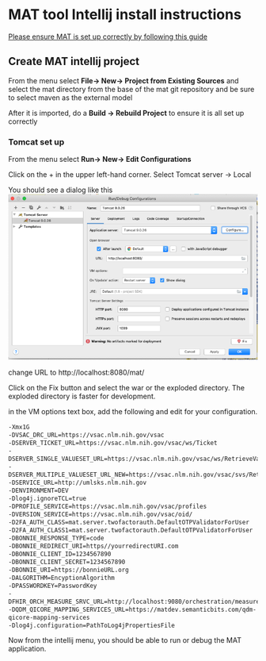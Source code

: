 # MAT tool Intellij install instructions

[Please ensure MAT is set up correctly by following this guide](README_SB.md)

## Create MAT intellij project

From the menu select **File-> New-> Project from Existing Sources** 
and select the mat directory from the base of the mat git repository and be sure to select maven as the external model

After it is imported, do a **Build -> Rebuild Project** to ensure it is all set up correctly

### Tomcat set up

From the menu select **Run-> New-> Edit Configurations** 

Click on the + in the upper left-hand corner. Select Tomcat server -> Local

You should see a dialog like this
![Intellij Tomcat Config Dialog ](tomcat_idea.png)

change URL to http://localhost:8080/mat/

Click on the Fix button and select the war or the exploded directory.
The exploded directory is faster for development.

in the VM options text box, add the following and edit for your configuration.

```
-Xmx1G 
-DVSAC_DRC_URL=https://vsac.nlm.nih.gov/vsac
-DSERVER_TICKET_URL=https://vsac.nlm.nih.gov/vsac/ws/Ticket
-DSERVER_SINGLE_VALUESET_URL=https://vsac.nlm.nih.gov/vsac/ws/RetrieveValueSet? 
-DSERVER_MULTIPLE_VALUESET_URL_NEW=https://vsac.nlm.nih.gov/vsac/svs/RetrieveMultipleValueSets? 
-DSERVICE_URL=http://umlsks.nlm.nih.gov 
-DENVIRONMENT=DEV 
-Dlog4j.ignoreTCL=true 
-DPROFILE_SERVICE=https://vsac.nlm.nih.gov/vsac/profiles 
-DVERSION_SERVICE=https://vsac.nlm.nih.gov/vsac/oid/ 
-D2FA_AUTH_CLASS=mat.server.twofactorauth.DefaultOTPValidatorForUser 
-D2FA_AUTH_CLASS1=mat.server.twofactorauth.DefaultOTPValidatorForUser 
-DBONNIE_RESPONSE_TYPE=code 
-DBONNIE_REDIRECT_URI=https//yourredirectURI.com 
-DBONNIE_CLIENT_ID=1234567890 
-DBONNIE_CLIENT_SECRET=1234567890
-DBONNIE_URI=https://bonnieURL.org 
-DALGORITHM=EncyptionAlgorithm 
-DPASSWORDKEY=PasswordKey
-DFHIR_ORCH_MEASURE_SRVC_URL=http://localhost:9080/orchestration/measure
-DQDM_QICORE_MAPPING_SERVICES_URL=https://matdev.semanticbits.com/qdm-qicore-mapping-services
-Dlog4j.configuration=PathToLog4jPropertiesFile
```

Now from the intellij menu, you should be able to run or debug the MAT application.






 




